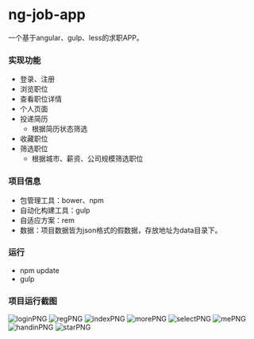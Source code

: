 ﻿# ng-job-app
一个基于angular、gulp、less的求职APP。

### 实现功能

* 登录、注册
* 浏览职位
* 查看职位详情
* 个人页面
* 投递简历
	* 根据简历状态筛选
* 收藏职位
* 筛选职位
	* 根据城市、薪资、公司规模筛选职位
### 项目信息

* 包管理工具：bower、npm
* 自动化构建工具：gulp
* 自适应方案：rem
* 数据：项目数据皆为json格式的假数据，存放地址为data目录下。

### 运行

* npm update
* gulp

### 项目运行截图

 ![loginPNG](https://github.com/JieDreambuilder/ng-job-app/blob/master/readmeImg/login.png)
 ![regPNG](https://github.com/JieDreambuilder/ng-job-app/blob/master/readmeImg/reg.png)
 ![indexPNG](https://github.com/JieDreambuilder/ng-job-app/blob/master/readmeImg/index.png)
 ![morePNG](https://github.com/JieDreambuilder/ng-job-app/blob/master/readmeImg/more.png)
 ![selectPNG](https://github.com/JieDreambuilder/ng-job-app/blob/master/readmeImg/select.jpg)
 ![mePNG](https://github.com/JieDreambuilder/ng-job-app/blob/master/readmeImg/me.png)
 ![handinPNG](https://github.com/JieDreambuilder/ng-job-app/blob/master/readmeImg/handin.png)
 ![starPNG](https://github.com/JieDreambuilder/ng-job-app/blob/master/readmeImg/star.png)